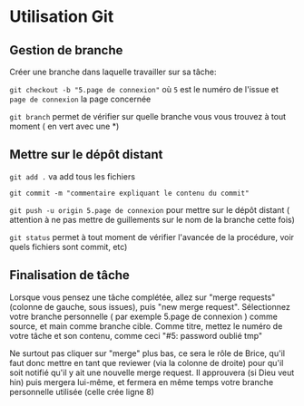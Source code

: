 # Utilisation Git


## Gestion de branche

Créer une branche dans laquelle travailler sur sa tâche:

`git checkout -b "5.page de connexion"` où `5` est le numéro de l'issue et `page de connexion` la page concernée

`git branch` permet de vérifier sur quelle branche vous vous trouvez à tout moment ( en vert avec une *)


## Mettre sur le dépôt distant

`git add .` va add tous les fichiers

`git commit -m "commentaire expliquant le contenu du commit"`

`git push -u origin 5.page de connexion` pour mettre sur le dépôt distant 
( attention à ne pas mettre de guillements sur le nom de la branche cette fois)

`git status` permet à tout moment de vérifier l'avancée de la procédure, voir quels fichiers sont commit, etc)


## Finalisation de tâche

Lorsque vous pensez une tâche complétée, allez sur "merge requests" (colonne de gauche, sous issues),
puis "new merge request". Sélectionnez votre branche personnelle ( par exemple 5.page de connexion ) comme source,
et main comme branche cible.
Comme titre, mettez le numéro de votre tâche et son contenu, comme ceci "#5: password oublié tmp" 

Ne surtout pas cliquer sur "merge" plus bas, ce sera le rôle de Brice, 
qu'il faut donc mettre en tant que reviewer (via la colonne de droite) pour qu'il soit notifié
qu'il y ait une nouvelle merge request. Il approuvera (si Dieu veut hin) puis mergera lui-même,
et fermera en même temps votre branche personnelle utilisée (celle crée ligne 8)


